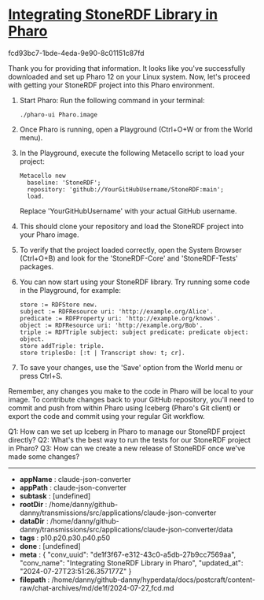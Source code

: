 # [Integrating StoneRDF Library in Pharo](https://claude.ai/chat/de1f3f67-e312-43c0-a5db-27b9cc7569aa)

fcd93bc7-1bde-4eda-9e90-8c01151c87fd

 Thank you for providing that information. It looks like you've successfully downloaded and set up Pharo 12 on your Linux system. Now, let's proceed with getting your StoneRDF project into this Pharo environment.

1. Start Pharo:
   Run the following command in your terminal:
   ```
   ./pharo-ui Pharo.image
   ```

2. Once Pharo is running, open a Playground (Ctrl+O+W or from the World menu).

3. In the Playground, execute the following Metacello script to load your project:
   ```smalltalk
   Metacello new
     baseline: 'StoneRDF';
     repository: 'github://YourGitHubUsername/StoneRDF:main';
     load.
   ```
   Replace 'YourGitHubUsername' with your actual GitHub username.

4. This should clone your repository and load the StoneRDF project into your Pharo image.

5. To verify that the project loaded correctly, open the System Browser (Ctrl+O+B) and look for the 'StoneRDF-Core' and 'StoneRDF-Tests' packages.

6. You can now start using your StoneRDF library. Try running some code in the Playground, for example:
   ```smalltalk
   store := RDFStore new.
   subject := RDFResource uri: 'http://example.org/Alice'.
   predicate := RDFProperty uri: 'http://example.org/knows'.
   object := RDFResource uri: 'http://example.org/Bob'.
   triple := RDFTriple subject: subject predicate: predicate object: object.
   store addTriple: triple.
   store triplesDo: [:t | Transcript show: t; cr].
   ```

7. To save your changes, use the 'Save' option from the World menu or press Ctrl+S.

Remember, any changes you make to the code in Pharo will be local to your image. To contribute changes back to your GitHub repository, you'll need to commit and push from within Pharo using Iceberg (Pharo's Git client) or export the code and commit using your regular Git workflow.

Q1: How can we set up Iceberg in Pharo to manage our StoneRDF project directly?
Q2: What's the best way to run the tests for our StoneRDF project in Pharo?
Q3: How can we create a new release of StoneRDF once we've made some changes?

---

* **appName** : claude-json-converter
* **appPath** : claude-json-converter
* **subtask** : [undefined]
* **rootDir** : /home/danny/github-danny/transmissions/src/applications/claude-json-converter
* **dataDir** : /home/danny/github-danny/transmissions/src/applications/claude-json-converter/data
* **tags** : p10.p20.p30.p40.p50
* **done** : [undefined]
* **meta** : {
  "conv_uuid": "de1f3f67-e312-43c0-a5db-27b9cc7569aa",
  "conv_name": "Integrating StoneRDF Library in Pharo",
  "updated_at": "2024-07-27T23:51:26.357177Z"
}
* **filepath** : /home/danny/github-danny/hyperdata/docs/postcraft/content-raw/chat-archives/md/de1f/2024-07-27_fcd.md